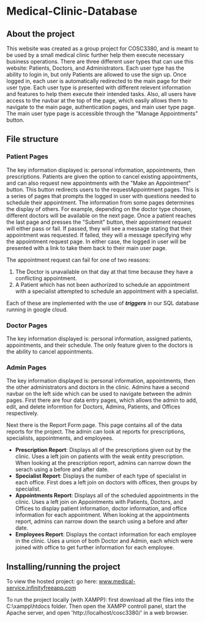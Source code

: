 # Medical-Clinic-Database

## About the project
This website was created as a group project for COSC3380, and is meant to be used by a small medical clinic further help them execute necessary business operations. There are three different user types that can use this website: Patients, Doctors, and Administrators. Each user type has the ability to login in, but only Patients are allowed to use the sign up. Once logged in, each user is automatically redirected to the main page for their user type. Each user type is presented with different relevent information and features to help them execute their intended tasks. Also, all users have access to the navbar at the top of the page, which easily allows them to navigate to the main page, authentication pages, and main user type page. The main user type page is accessible through the "Manage Appointments" button.

## File structure

### Patient Pages
The key information displayed is: personal information, appointments, then prescriptions. Patients are given the option to cancel existing appointments, and can also request new appointments with the "Make an Appointment" button. This button redirects users to the requestAppointment pages. This is a series of pages that prompts the logged in user with questions needed to schedule their appointment. The information from some pages determines the display of others. For example, depending on the doctor type chosen, different doctors will be available on the next page. Once a patient reaches the last page and presses the "Submit" button, their appointment request will either pass or fail. If passed, they will see a message stating that their appointment was requested. If failed, they will a message specifying why the appointment request page. In either case, the logged in user will be presented with a link to take them back to their main user page.

The appointment request can fail for one of two reasons:

1. The Doctor is unavailable on that day at that time because they have a conflicting appointment.
2. A Patient which has not been authorized to schedule an appointment with a specialist attempted to schedule an appointment with a specialist.

Each of these are implemented with the use of ***triggers*** in our SQL database running in google cloud.

### Doctor Pages
The key information displayed is: personal information, assigned patients, appointments, and their schedule. The only feature given to the doctors is the ability to cancel appointments.

### Admin Pages
The key information displayed is: personal information, appointments, then the other administrators and doctors in the clinic. Admins have a second navbar on the left side which can be used to navigate between the admin pages. First there are four data entry pages, which allows the admin to add, edit, and delete informtion for Doctors, Admins, Patients, and Offices respectively.

Next there is the Report Form page. This page contains all of the data reports for the project. The admin can look at reports for prescriptions, specialists, appointments, and employees.

- **Prescription Report**: Displays all of the prescriptions given out by the clinic. Uses a left join on patients with the weak entity prescription. When looking at the prescription report, admins can narrow down the serach using a before and after date.
- **Specialist Report**: Displays the number of each type of specialist in each office. First does a left join on doctors with offices, then groups by specialist.
- **Appointments Report**: Displays all of the scheduled appointments in the clinic. Uses a left join on Appointments with Patients, Doctors, and Offices to display patient information, doctor information, and office information for each appointment. When looking at the appointments report, admins can narrow down the search using a before and after date.
- **Employees Report**: Displays the contact information for each employee in the clinic. Uses a union of both Doctor and Admin, each which were joined with office to get further information for each employee.


## Installing/running the project
To view the hosted project: go here: www.medical-service.infinityfreeapp.com

To run the project locally (with XAMPP): first download all the files into the C:\xampp\htdocs folder. Then open the XAMPP controll panel, start the Apache server, and open 'http://localhost/cosc3380/' in a web browser.
